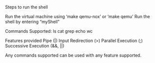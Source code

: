 Steps to run the shell
 
Run the virtual machine using ‘make qemu-nox’ or ‘make qemu’
Run the shell by entering “myShell”

Commands Supported:
ls
cat
grep
echo
wc

Features provided
Pipe (|)
Input Redirection (>)
Parallel Execution (;)
Successive Execution (&&, ||)

Any commands supported can be used with any feature supported.